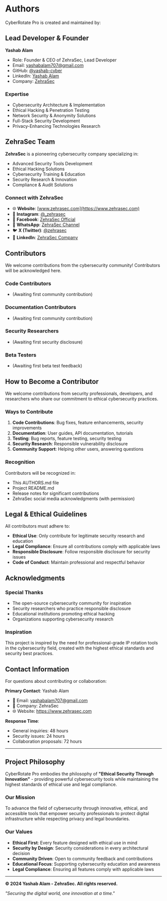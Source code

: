 # Authors

CyberRotate Pro is created and maintained by:

## Lead Developer & Founder

**Yashab Alam**
- Role: Founder & CEO of ZehraSec, Lead Developer
- Email: yashabalam707@gmail.com
- GitHub: [@yashab-cyber](https://github.com/yashab-cyber)
- LinkedIn: [Yashab Alam](https://www.linkedin.com/in/yashab-alam)
- Company: [ZehraSec](https://www.zehrasec.com)

### Expertise
- Cybersecurity Architecture & Implementation
- Ethical Hacking & Penetration Testing
- Network Security & Anonymity Solutions
- Full-Stack Security Development
- Privacy-Enhancing Technologies Research

## ZehraSec Team

**ZehraSec** is a pioneering cybersecurity company specializing in:
- Advanced Security Tools Development
- Ethical Hacking Solutions
- Cybersecurity Training & Education
- Security Research & Innovation
- Compliance & Audit Solutions

### Connect with ZehraSec
- 🌐 **Website**: [www.zehrasec.com](https://www.zehrasec.com)
- 📸 **Instagram**: [@_zehrasec](https://www.instagram.com/_zehrasec)
- 📘 **Facebook**: [ZehraSec Official](https://www.facebook.com/profile.php?id=61575580721849)
- 💬 **WhatsApp**: [ZehraSec Channel](https://whatsapp.com/channel/0029Vaoa1GfKLaHlL0Kc8k1q)
- 🐦 **X (Twitter)**: [@zehrasec](https://x.com/zehrasec)
- 💼 **LinkedIn**: [ZehraSec Company](https://www.linkedin.com/company/zehrasec)

## Contributors

We welcome contributions from the cybersecurity community! Contributors will be acknowledged here.

### Code Contributors
- (Awaiting first community contribution)

### Documentation Contributors
- (Awaiting first community contribution)

### Security Researchers
- (Awaiting first security disclosure)

### Beta Testers
- (Awaiting first beta test feedback)

## How to Become a Contributor

We welcome contributions from security professionals, developers, and researchers who share our commitment to ethical cybersecurity practices.

### Ways to Contribute
1. **Code Contributions**: Bug fixes, feature enhancements, security improvements
2. **Documentation**: User guides, API documentation, tutorials
3. **Testing**: Bug reports, feature testing, security testing
4. **Security Research**: Responsible vulnerability disclosure
5. **Community Support**: Helping other users, answering questions

### Recognition
Contributors will be recognized in:
- This AUTHORS.md file
- Project README.md
- Release notes for significant contributions
- ZehraSec social media acknowledgments (with permission)

## Legal & Ethical Guidelines

All contributors must adhere to:
- **Ethical Use**: Only contribute for legitimate security research and education
- **Legal Compliance**: Ensure all contributions comply with applicable laws
- **Responsible Disclosure**: Follow responsible disclosure for security issues
- **Code of Conduct**: Maintain professional and respectful behavior

## Acknowledgments

### Special Thanks
- The open-source cybersecurity community for inspiration
- Security researchers who practice responsible disclosure
- Educational institutions promoting ethical hacking
- Organizations supporting cybersecurity research

### Inspiration
This project is inspired by the need for professional-grade IP rotation tools in the cybersecurity field, created with the highest ethical standards and security best practices.

## Contact Information

For questions about contributing or collaboration:

**Primary Contact**: Yashab Alam
- 📧 Email: yashabalam707@gmail.com
- 🏢 Company: ZehraSec
- 🌐 Website: https://www.zehrasec.com

**Response Time**: 
- General inquiries: 48 hours
- Security issues: 24 hours
- Collaboration proposals: 72 hours

---

## Project Philosophy

CyberRotate Pro embodies the philosophy of **"Ethical Security Through Innovation"** - providing powerful cybersecurity tools while maintaining the highest standards of ethical use and legal compliance.

### Our Mission
To advance the field of cybersecurity through innovative, ethical, and accessible tools that empower security professionals to protect digital infrastructure while respecting privacy and legal boundaries.

### Our Values
- **Ethical First**: Every feature designed with ethical use in mind
- **Security by Design**: Security considerations in every architectural decision
- **Community Driven**: Open to community feedback and contributions
- **Educational Focus**: Supporting cybersecurity education and awareness
- **Legal Compliance**: Ensuring all features comply with applicable laws

---

**© 2024 Yashab Alam - ZehraSec. All rights reserved.**

*"Securing the digital world, one innovation at a time."*
